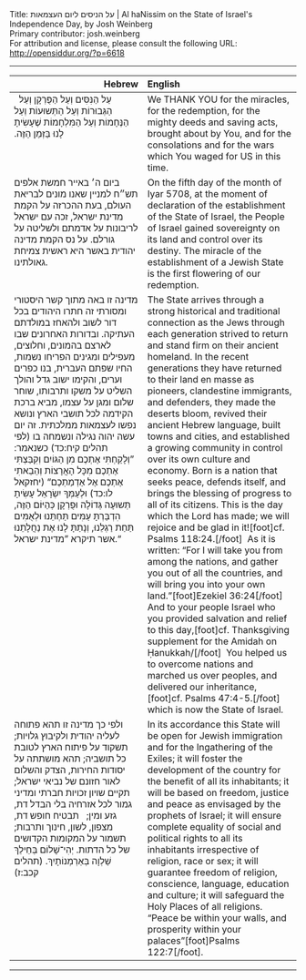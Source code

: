 <html>
<head></head>
<body>
Title: על הניסים ליום העצמאות | Al haNissim on the State of Israel's Independence Day, by Josh Weinberg<br />
Primary contributor: josh.weinberg<br />
For attribution and license, please consult the following URL: <a href="http://opensiddur.org/?p=6618">http://opensiddur.org/?p=6618</a>
<p />
<hr />

<table style="margin-left: auto;margin-right: auto;" class="draggable">
<thead><tr><th id="x" style="text-align: right;">Hebrew</th><th style="text-align: left;">English</th></tr></thead>
<tbody>
<tr><td style="vertical-align:top;" width="46%">
<div class="liturgy"><span lang="he">
&nbsp;
עַל הַנִּסִּים 
וְעַל הַפֻּרְקָן 
וְעַל הַגְּבוּרוֹת 
וְעַל הַתְּשוּעוֹת 
וְעַל הַנֶּחָמוֹת 
וְעַל הַמִּלְחָמוֹת שֶׁעָשִׂיתָ לָנוּ 
בַּזְּמַן הַזֶּה.‏
</span></div></td>
 
<td style="vertical-align:top;" width="53%"><div class="english">
We THANK YOU 
for the miracles, 
for the redemption, 
for the mighty deeds 
and saving acts, brought about by You, 
and for the consolations
and for the wars which You waged for US 
in this time.
</div></td></tr>


<tr><td style="vertical-align:top;" width="44%">
<div class="liturgy"><span  lang="he">
ביום ה׳ באייר חמשת אלפים תש״ח למניין שאנו מונים לבריאת העולם, 
בעת ההכרזה על הקמת מדינת ישראל, 
זכה עם ישראל לריבונות על אדמתם 
ולשליטה על גורלם. 
על נס הקמת מדינה יהודית באשר 
היא ראשית צמיחת גאולתינו. 
</span></div></td>
 
<td style="vertical-align:top;" width="53%"><div class="english">
On the fifth day of the month of Iyar 5708, 
at the moment of declaration of the establishment of the State of Israel, 
the People of Israel gained sovereignty on its land 
and control over its destiny. 
The miracle of the establishment of a Jewish State 
is the first flowering of our redemption. 
</div></td></tr>


<tr><td style="vertical-align:top;" width="44%">
<div class="liturgy"><span  lang="he">
מדינה זו באה מתוך קשר היסטורי ומסורתי זה חתרו 
היהודים בכל דור 
לשוב ולהאחז במולדתם העתיקה. 
ובדורות האחרונים שבו לארצם בהמונים, 
וחלוצים, מעפילים ומגינים 
הפריחו נשמות, 
החיו שפתם העברית, 
בנו כפרים וערים, 
והקימו ישוב גדל 
והולך השליט על משקו ותרבותו, 
שוחר שלום ומגן על עצמו, 
מביא ברכת הקידמה לכל תושבי הארץ ונושא נפשו לעצמאות ממלכתית. 
זה יום עשה יהוה 
נגילה ונשמחה בו <span class="citation">(לפי תהלים קיח:כד)</span>
כשנאמר: ”וְלָקַחְתִּי אֶתְכֶם מִן הַגּוֹיִם 
וְקִבַּצְתִּי אֶתְכֶם מִכָּל הָאֲרָצוֹת 
וְהֵבֵאתִי אֶתְכֶם אֶל אַדְמַתְכֶם“ <span class="citation">(יחזקאל לו:כד)</span>
וּלְעַמְּךָ יִשְׂרָאֵל עָשִׂיתָ תְּשוּעָה גְּדוֹלָה וּפֻרְקָן כְּהַיּוֹם הַזֶּה, 
הִדְבַּרְתָּ עַמִּים תַּחְתֵּנוּ 
וּלְאֻמִּים תַּחַת רַגְלֵנוּ, 
וְנָתַתָּ לָנוּ אֶת נַחֲלָתֵנוּ 
אשר תיקרא ”מדינת ישראל.“
</span></div></td>
 
<td style="vertical-align:top;" width="53%"><div class="english">
The State arrives through a strong historical and traditional connection 
as the Jews through each generation 
strived to return and stand firm on their ancient homeland. 
In the recent generations they have returned to their land en masse 
as pioneers, clandestine immigrants, and defenders, 
they made the deserts bloom, 
revived their ancient Hebrew language, 
built towns and cities, 
and established a growing community 
in control over its own culture and economy. 
Born is a nation that seeks peace, defends itself, 
and brings the blessing of progress to all of its citizens. 
This is the day which the Lord has made; 
we will rejoice and be glad in it![foot]cf. Psalms 118:24.[/foot]&nbsp; 
As it is written: “For I will take you from among the nations, 
and gather you out of all the countries, 
and will bring you into your own land.”[foot]Ezekiel 36:24[/foot]&nbsp;  
And to your people Israel who you provided salvation and relief to this day,[foot]cf. Thanksgiving supplement for the Amidah on Ḥanukkah/[/foot]&nbsp;  
You helped us to overcome nations 
and marched us over peoples,
and delivered our inheritance,[foot]cf. Psalms 47:4-5.[/foot]&nbsp;  
which is now the State of Israel. 
</div></td></tr>


<tr><td style="vertical-align:top;" width="44%">
<div class="liturgy"><span  lang="he">
ולפי כך מדינה זו תהא פתוחה לעליה יהודית ולקיבוץ גלויות; 
תשקוד על פיתוח הארץ לטובת כל תושביה; 
תהא מושתתה על יסודות החירות, הצדק והשלום לאור חזונם של נביאי ישראל; 
תקיים שויון זכויות חברתי ומדיני גמור לכל אזרחיה 
בלי הבדל דת, גזע ומין;  
תבטיח חופש דת, מצפון, לשון, חינוך ותרבות; 
תשמור על המקומות הקדושים של כל הדתות. 
יְהִי־שָׁלוֹם בְּחֵילֵךְ 
שַׁלְוָה בְּאַרְמְנוֹתָיִךְ.‏ <span class="citation">(תהלים קכב:ז)</span>
</span></div></td>
 
<td style="vertical-align:top;" width="53%"><div class="english">
In its accordance this State will be open for Jewish immigration and for the Ingathering of the Exiles; 
it will foster the development of the country for the benefit of all its inhabitants; 
it will be based on freedom, justice and peace as envisaged by the prophets of Israel; 
it will ensure complete equality of social and political rights to all its inhabitants 
irrespective of religion, race or sex; 
it will guarantee freedom of religion, conscience, language, education and culture; 
it will safeguard the Holy Places of all religions. 
“Peace be within your walls, 
and prosperity within your palaces”[foot]Psalms 122:7[/foot].
</div></td></tr></tbody></table>

<hr />
</body>
</html>